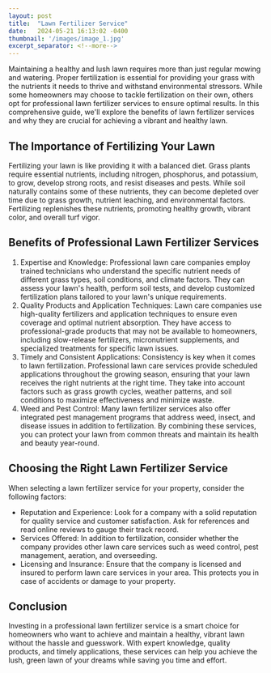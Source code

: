 ```yaml
---
layout: post
title:  "Lawn Fertilizer Service"
date:   2024-05-21 16:13:02 -0400
thumbnail: '/images/image_1.jpg'
excerpt_separator: <!--more-->
---
```

Maintaining a healthy and lush lawn requires more than just regular mowing and watering. <!--more-->Proper fertilization is essential for providing your grass with the nutrients it needs to thrive and withstand environmental stressors. While some homeowners may choose to tackle fertilization on their own, others opt for professional lawn fertilizer services to ensure optimal results. In this comprehensive guide, we'll explore the benefits of lawn fertilizer services and why they are crucial for achieving a vibrant and healthy lawn.

## The Importance of Fertilizing Your Lawn
Fertilizing your lawn is like providing it with a balanced diet. Grass plants require essential nutrients, including nitrogen, phosphorus, and potassium, to grow, develop strong roots, and resist diseases and pests. While soil naturally contains some of these nutrients, they can become depleted over time due to grass growth, nutrient leaching, and environmental factors. Fertilizing replenishes these nutrients, promoting healthy growth, vibrant color, and overall turf vigor.

## Benefits of Professional Lawn Fertilizer Services
1. Expertise and Knowledge:
Professional lawn care companies employ trained technicians who understand the specific nutrient needs of different grass types, soil conditions, and climate factors. They can assess your lawn's health, perform soil tests, and develop customized fertilization plans tailored to your lawn's unique requirements.
2. Quality Products and Application Techniques:
Lawn care companies use high-quality fertilizers and application techniques to ensure even coverage and optimal nutrient absorption. They have access to professional-grade products that may not be available to homeowners, including slow-release fertilizers, micronutrient supplements, and specialized treatments for specific lawn issues.
3. Timely and Consistent Applications:
Consistency is key when it comes to lawn fertilization. Professional lawn care services provide scheduled applications throughout the growing season, ensuring that your lawn receives the right nutrients at the right time. They take into account factors such as grass growth cycles, weather patterns, and soil conditions to maximize effectiveness and minimize waste.
4. Weed and Pest Control:
Many lawn fertilizer services also offer integrated pest management programs that address weed, insect, and disease issues in addition to fertilization. By combining these services, you can protect your lawn from common threats and maintain its health and beauty year-round.

## Choosing the Right Lawn Fertilizer Service
When selecting a lawn fertilizer service for your property, consider the following factors:
* Reputation and Experience: Look for a company with a solid reputation for quality service and customer satisfaction. Ask for references and read online reviews to gauge their track record.
* Services Offered: In addition to fertilization, consider whether the company provides other lawn care services such as weed control, pest management, aeration, and overseeding.
* Licensing and Insurance: Ensure that the company is licensed and insured to perform lawn care services in your area. This protects you in case of accidents or damage to your property.

## Conclusion
Investing in a professional lawn fertilizer service is a smart choice for homeowners who want to achieve and maintain a healthy, vibrant lawn without the hassle and guesswork. With expert knowledge, quality products, and timely applications, these services can help you achieve the lush, green lawn of your dreams while saving you time and effort.
